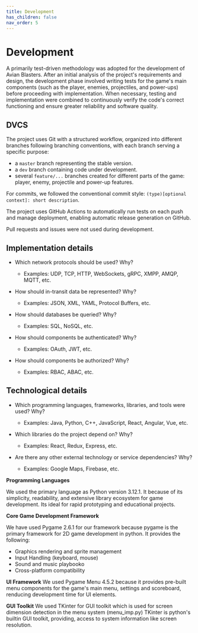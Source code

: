 ```yaml
---
title: Development
has_children: false
nav_order: 5
---
```


# Development

A primarily test-driven methodology was adopted for the development of Avian Blasters. After an initial analysis of the project's requirements and design, the development phase involved writing tests for the game's main components (such as the player, enemies, projectiles, and power-ups) before proceeding with implementation. When necessary, testing and implementation were combined to continuously verify the code's correct functioning and ensure greater reliability and software quality.

## DVCS

The project uses Git with a structured workflow, organized into different branches following branching conventions, with each branch serving a specific purpose:

- a `master` branch representing the stable version.
- a `dev` branch containing code under development.
- several `feature/...` branches created for different parts of the game: player, enemy, projectile and power-up features.

For commits, we followed the conventional commit style: `(type)[optional context]: short description`.

The project uses GitHub Actions to automatically run tests on each push and manage deployment, enabling automatic release generation on GitHub. 

Pull requests and issues were not used during development.

## Implementation details

- Which network protocols should be used? Why?
    - Examples: UDP, TCP, HTTP, WebSockets, gRPC, XMPP, AMQP, MQTT, etc.

- How should in-transit data be represented? Why?
    - Examples: JSON, XML, YAML, Protocol Buffers, etc.

- How should databases be queried? Why?
    - Examples: SQL, NoSQL, etc.

- How should components be authenticated? Why?
    - Examples: OAuth, JWT, etc.

- How should components be authorized? Why?
    - Examples: RBAC, ABAC, etc.

## Technological details

- Which programming languages, frameworks, libraries, and tools were used? Why?
    - Examples: Java, Python, C++, JavaScript, React, Angular, Vue, etc.

- Which libraries do the project depend on? Why?
    - Examples: React, Redux, Express, etc.

- Are there any other external technology or service dependencies? Why?
    - Examples: Google Maps, Firebase, etc.



**Programming Languages**

We used the primary language as Python version 3.12.1. It because of its simplicity, readability, and extensive library ecosystem for game development. Its ideal for rapid prototyping and educational projects. 

**Core Game Development Framework**

We have used Pygame 2.6.1 for our framework because pygame is the primary framework for 2D game development in python. It provides the following:

- Graphics rendering and sprite management
- Input Handling (keyboard, mouse)
- Sound and music playbooko
- Cross-platform compatibility

**UI Framework**
We used Pygame Menu 4.5.2 because it provides pre-built menu components for the game's main menu, settings and scoreboard, renducing development time for UI elements.

**GUI Toolkit**
We used TKinter for GUI toolkit which is used for screen dimension detection in the menu system (menu_imp.py) TKinter is python's builtin GUI toolkit, providing, access to system information like screen resolution. 

